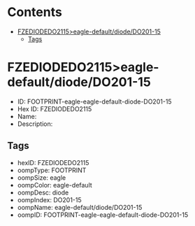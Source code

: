 



Contents
========

* [FZEDIODEDO2115>eagle-default/diode/DO201-15](#fzediodedo2115eagle-defaultdiodedo201-15)
	* [Tags](#tags)

# FZEDIODEDO2115>eagle-default/diode/DO201-15

- ID: FOOTPRINT-eagle-eagle-default-diode-DO201-15
- Hex ID: FZEDIODEDO2115
- Name: 
- Description: 

## Tags

- hexID: FZEDIODEDO2115
- oompType: FOOTPRINT
- oompSize: eagle
- oompColor: eagle-default
- oompDesc: diode
- oompIndex: DO201-15
- oompName: eagle-default/diode/DO201-15
- oompID: FOOTPRINT-eagle-eagle-default-diode-DO201-15
